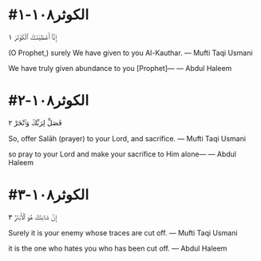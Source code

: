


# #الكوثر١٠٨-١
إِنَّآ أَعْطَيْنَـٰكَ ٱلْكَوْثَرَ ١

(O Prophet,) surely We have given to you Al-Kauthar.
— Mufti Taqi Usmani


We have truly given abundance to you [Prophet]––
— Abdul Haleem



# #الكوثر١٠٨-٢
فَصَلِّ لِرَبِّكَ وَٱنْحَرْ ٢

So, offer Salāh (prayer) to your Lord, and sacrifice.
— Mufti Taqi Usmani


so pray to your Lord and make your sacrifice to Him alone––
— Abdul Haleem



# #الكوثر١٠٨-٣
إِنَّ شَانِئَكَ هُوَ ٱلْأَبْتَرُ ٣

Surely it is your enemy whose traces are cut off.
— Mufti Taqi Usmani


it is the one who hates you who has been cut off.
— Abdul Haleem


